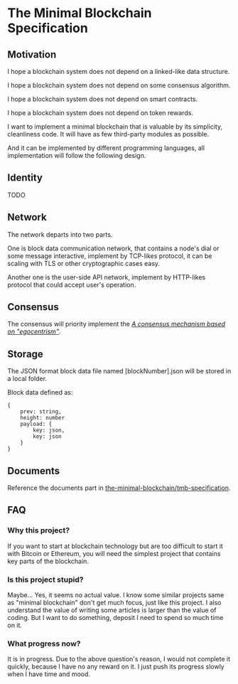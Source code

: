 # The Minimal Blockchain Specification

## Motivation

I hope a blockchain system does not depend on a linked-like data structure.

I hope a blockchain system does not depend on some consensus algorithm.

I hope a blockchain system does not depend on smart contracts.

I hope a blockchain system does not depend on token rewards.

I want to implement a minimal blockchain that is valuable by its simplicity, cleanliness code. It will have as few third-party modules as possible.

And it can be implemented by different programming languages, all implementation will follow the following design.

## Identity

TODO

## Network

The network departs into two parts.

One is block data communication network, that contains a node's dial or some message interactive, implement by TCP-likes protocol, it can be scaling with TLS or other cryptographic cases easy. 

Another one is the user-side API network, implement by HTTP-likes protocol that could accept user's operation.

## Consensus

The consensus will priority implement the [*A consensus mechanism based on "egocentrism"*](https://smallyu-net.translate.goog/2021/10/29/%E4%B8%80%E7%A7%8D%E5%9F%BA%E4%BA%8E%E2%80%9C%E8%87%AA%E6%88%91%E4%B8%AD%E5%BF%83%E4%B8%BB%E4%B9%89%E2%80%9D%E7%9A%84%E5%85%B1%E8%AF%86%E6%9C%BA%E5%88%B6/?_x_tr_sch=http&_x_tr_sl=auto&_x_tr_tl=en&_x_tr_hl=en-US&_x_tr_pto=nui).

## Storage

The JSON format block data file named [blockNumber].json will be stored in a local folder.

Block data defined as:

```text
{
    prev: string,
    height: number
    payload: {
        key: json,
        key: json
    }
}
```

## Documents

Reference the documents part in [the-minimal-blockchain/tmb-specification](https://github.com/the-minimal-blockchain/tmb-golang#Documents).

## FAQ

### Why this project?

If you want to start at blockchain technology but are too difficult to start it with Bitcoin or Ethereum, you will need the simplest project that contains key parts of the blockchain.

### Is this project stupid?

Maybe... Yes, it seems no actual value. I know some similar projects same as "minimal blockchain" don't get much focus, just like this project. I also understand the value of writing some articles is larger than the value of coding. But I want to do something, deposit I need to spend so much time on it.

### What progress now?

It is in progress. Due to the above question's reason, I would not complete it quickly, because I have no any reward on it. I just push its progress slowly when I have time and mood.

